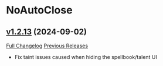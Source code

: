 # NoAutoClose

## [v1.2.13](https://github.com/NumyAddon/NoAutoClose/tree/v1.2.13) (2024-09-02)
[Full Changelog](https://github.com/NumyAddon/NoAutoClose/compare/v1.2.12...v1.2.13) [Previous Releases](https://github.com/NumyAddon/NoAutoClose/releases)

- Fix taint issues caused when hiding the spellbook/talent UI  
